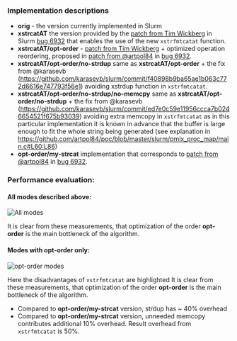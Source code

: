 ### Implementation descriptions

* **orig** - the version currently implemented in Slurm
* **xstrcatAT** the version provided by the [patch from Tim Wickberg](https://bugs.schedmd.com/attachment.cgi?id=12343&action=diff) in Slurm [bug 6932](https://bugs.schedmd.com/show_bug.cgi?id=6932) that enables the use of the new `xstrfmtcatat` function.
* **xstrcatAT/opt-order** - [patch from Tim Wickberg](https://bugs.schedmd.com/attachment.cgi?id=12343&action=diff) + optimized operation reordering, proposed in [patch from @artpol84](https://bugs.schedmd.com/attachment.cgi?id=10068) in [bug 6932](https://bugs.schedmd.com/show_bug.cgi?id=6932).
* **xstrcatAT/opt-order/no-strdup** same as **xstrcatAT/opt-order** + the fix from @karasevb (https://github.com/karasevb/slurm/commit/f40898b9ba65ae1b063c772d6616e747793f56e1) avoiding xstrdup function in `xstrfmtcatat`.
* **xstrcatAT/opt-order/no-strdup/no-memcpy** same as **xstrcatAT/opt-order/no-strdup** + the fix from @karasevb (https://github.com/karasevb/slurm/commit/ed7e0c59e11956ccca7b0246654521f675b93039) avoiding extra memcopy in `xstrfmtcatat` as in this particular implementation it is known in advance that the buffer is large enough to fit the whole string being generated (see explanation in https://github.com/artpol84/poc/blob/master/slurm/pmix_proc_map/main.c#L60:L86)
* **opt-order/my-strcat** implementation that corresponds to [patch from @artpol84](https://bugs.schedmd.com/attachment.cgi?id=10068) in [bug 6932](https://bugs.schedmd.com/show_bug.cgi?id=6932).

### Performance evaluation:

#### All modes described above: 

![All modes](https://github.com/artpol84/poc/blob/master/slurm/pmix_proc_map/imgs/all_curves.png)

It is clear from these measurements, that optimization of the order **opt-order** is the main bottleneck of the algorithm.

#### Modes with **opt-order** only:

![**opt-order** modes](https://github.com/artpol84/poc/blob/master/slurm/pmix_proc_map/imgs/opt_curves.png)

Here the disadvantages of `xstrfmtcatat` are highlighted
It is clear from these measurements, that optimization of the order **opt-order** is the main bottleneck of the algorithm.
* Compared to **opt-order/my-strcat** version, strdup has ~ 40% overhead
* Compared to **opt-order/my-strcat** version, unneeded memcopy contributes additional 10% overhead.
Result overhead from `xstrfmtcatat` is 50%.

